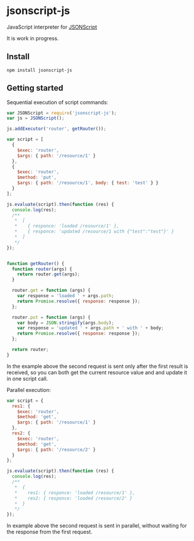 # jsonscript-js

JavaScript interpreter for [JSONScript](https://github.com/JSONScript/jsonscript)

It is work in progress.


## Install

```
npm install jsonscript-js
```

## Getting started

Sequential execution of script commands:

```javascript
var JSONScript = require('jsonscript-js');
var js = JSONScript();

js.addExecutor('router', getRouter());

var script = [
  {
    $exec: 'router',
    $args: { path: '/resource/1' }
  },
  {
    $exec: 'router',
    $method: 'put',
    $args: { path: '/resource/1', body: { test: 'test' } }
  }
];

js.evaluate(script).then(function (res) {
  console.log(res);
  /**
   *  [
   *    { responce: 'loaded /resource/1' },
   *    { responce: 'updated /resource/1 with {"test":"test"}' }
   *  ]
   */
});


function getRouter() {
  function router(args) {
    return router.get(args);
  }

  router.get = function (args) {
    var response = 'loaded ' + args.path;
    return Promise.resolve({ response: response });
  };

  router.put = function (args) {
    var body = JSON.stringify(args.body);
    var response = 'updated ' + args.path + ' with ' + body;
    return Promise.resolve({ response: response });
  };

  return router;
}
```

In the example above the second request is sent only after the first result is received, so you can both get the current resource value and and update it in one script call.


Parallel execution:

```javascript
var script = {
  res1: {
    $exec: 'router',
    $method: 'get',
    $args: { path: '/resource/1' }
  },
  res2: {
    $exec: 'router',
    $method: 'get',
    $args: { path: '/resource/2' }
  }
};

js.evaluate(script).then(function (res) {
  console.log(res);
  /**
   *  {
   *    res1: { responce: 'loaded /resource/1' },
   *    res2: { responce: 'loaded /resource/2' }
   *  }
   */
});
```

In example above the second request is sent in parallel, without waiting for the response from the first request.
